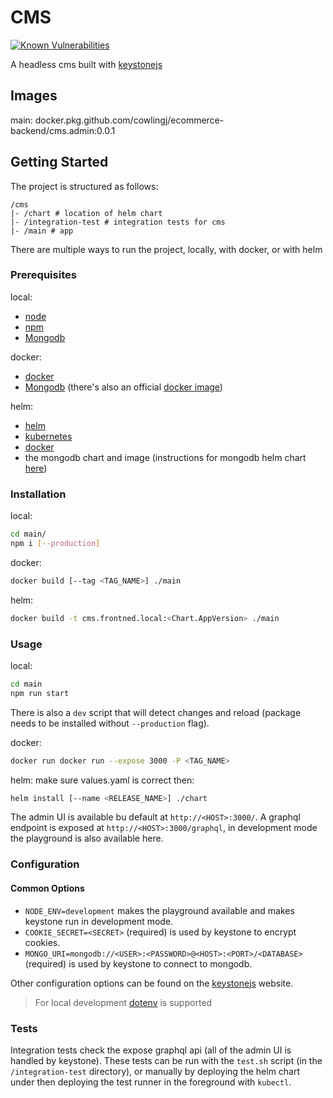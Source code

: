 # CMS

[![Known Vulnerabilities](https://snyk.io/test/github/cowlingj/nuxt-ecommerce/badge.svg?targetFile=/cms/main/package.json)](https://snyk.io/test/github/cowlingj/nuxt-ecommerce)

A headless cms built with [keystonejs](https://keystonejs.com)

## Images

main: docker.pkg.github.com/cowlingj/ecommerce-backend/cms.admin:0.0.1

## Getting Started

The project is structured as follows:
```
/cms
|- /chart # location of helm chart
|- /integration-test # integration tests for cms
|- /main # app
```

There are multiple ways to run the project, locally, with docker, or with helm

### Prerequisites

local:
- [node](https://nodejs.org)
- [npm](https://www.npmjs.com/)
- [Mongodb](https://www.mongodb.com/)

docker:
- [docker](https://www.docker.com)
- [Mongodb](https://www.mongodb.com/) (there's also an official [docker image](https://hub.docker.com/_/mongo))

helm:
- [helm](https://helm.sh)
- [kubernetes](https://kubernetes.io/)
- [docker](https://www.docker.com)
- the mongodb chart and image (instructions for mongodb helm chart [here](../mongodb/README.md))

### Installation

local:
```sh
cd main/
npm i [--production]
```

docker:
```sh
docker build [--tag <TAG_NAME>] ./main
```

helm:
```sh
docker build -t cms.frontned.local:<Chart.AppVersion> ./main
```

### Usage

local:
```sh
cd main
npm run start
```

There is also a `dev` script that will detect changes and reload (package needs to be installed without `--production` flag).

docker:
```sh
docker run docker run --expose 3000 -P <TAG_NAME>
```

helm:
make sure values.yaml is correct then:
```sh
helm install [--name <RELEASE_NAME>] ./chart
```

The admin UI is available bu default at `http://<HOST>:3000/`.
A graphql endpoint is exposed at `http://<HOST>:3000/graphql`,
in development mode the playground is also available here.

### Configuration

#### Common Options

- `NODE_ENV=development` makes the playground available and makes keystone run in development mode.
- `COOKIE_SECRET=<SECRET>` (required) is used by keystone to encrypt cookies.
- `MONGO_URI=mongodb://<USER>:<PASSWORD>@<HOST>:<PORT>/<DATABASE>` (required) is used by keystone to connect to mongodb.

Other configuration options can be found on the [keystonejs](https://keystonejs.com/documentation/configuration) website.

> For local development [dotenv](https://www.npmjs.com/package/dotenv) is supported

### Tests

Integration tests check the expose graphql api (all of the admin UI is handled by keystone).
These tests can be run with the `test.sh` script (in the `/integration-test` directory), or manually by deploying the helm chart under then deploying the test runner in the foreground with `kubectl`.